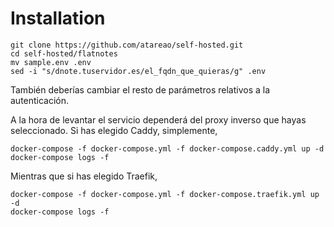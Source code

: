 # Installation

```
git clone https://github.com/atareao/self-hosted.git
cd self-hosted/flatnotes
mv sample.env .env
sed -i "s/dnote.tuservidor.es/el_fqdn_que_quieras/g" .env
```

También deberías cambiar el resto de parámetros relativos a la autenticación.

A la hora de levantar el servicio dependerá del proxy inverso que hayas seleccionado. Si has elegido Caddy, simplemente,

```
docker-compose -f docker-compose.yml -f docker-compose.caddy.yml up -d
docker-compose logs -f
```

Mientras que si has elegido Traefik,

```
docker-compose -f docker-compose.yml -f docker-compose.traefik.yml up -d
docker-compose logs -f
```

